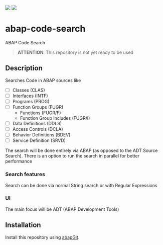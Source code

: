 ![](https://img.shields.io/badge/version-WIP-red)
![](https://img.shields.io/badge/ABAP-v7.40sp08-orange)
# abap-code-search
ABAP Code Search
> **ATTENTION**: This repository is not yet ready to be used

## Description
Searches Code in ABAP sources like
- [ ] Classes (CLAS) 
- [ ] Interfaces (INTF)
- [ ] Programs (PROG)
- [ ] Function Groups (FUGR)
  - Functions (FUGR/F)
  - Function Group Includes (FUGR/I)
- [ ] Data Definitions (DDLS)
- [ ] Access Controls (DCLA)
- [ ] Behavior Definitions (BDEV)
- [ ] Service Definition (SRVD)

The search will be done entirely via ABAP (as opposed to the ADT Source Search). There is an option to run the search in parallel for better performance

### Search features
Search can be done via normal String search or with Regular Expressions

### UI
The main focus will be ADT (ABAP Development Tools)

## Installation

Install this repository using [abapGit](https://github.com/larshp/abapGit#abapgit).
